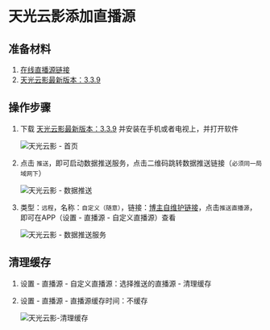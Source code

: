 # 天光云影添加直播源

## 准备材料

1. [在线直播源链接](https://fk.wangdu.site/buy/18)
2. [天光云影最新版本：3.3.9](https://pan.quark.cn/s/ca9fab29a1ed)

## 操作步骤

1. 下载 [天光云影最新版本：3.3.9](https://pan.quark.cn/s/ca9fab29a1ed) 并安装在手机或者电视上，并打开软件

   ![天光云影 - 首页](https://cdn.wwkejishe.top/wp-cdn-02/2025/20250304093936102.webp)

2. 点击 `推送`，即可启动数据推送服务，点击二维码跳转数据推送链接（`必须同一局域网下`）

   ![天光云影 - 数据推送](https://cdn.wwkejishe.top/wp-cdn-02/2025/20250304094015397.webp)

3. 类型：`远程`，名称：`自定义（随意）`，链接：[博主自维护链接](https://fk.wangdu.site/buy/18)，点击`推送直播源`，即可在APP（设置 - 直播源 - 自定义直播源）查看

   ![天光云影 - 数据推送服务](https://cdn.wwkejishe.top/wp-cdn-02/2025/20250304094018525.webp)

## 清理缓存

1. 设置 - 直播源 - 自定义直播源：选择推送的直播源 - 清理缓存

2. 设置 - 直播源 - 直播源缓存时间：不缓存

   ![天光云影-清理缓存](https://cdn.wwkejishe.top/wp-cdn-02/2025/20250508163902341.webp)